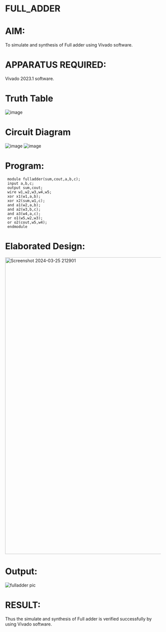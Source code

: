# FULL_ADDER
# AIM:
To simulate and synthesis of Full adder using Vivado software.
# APPARATUS REQUIRED:
Vivado 2023.1 software.
# Truth Table
![image](https://github.com/RESMIRNAIR/FULL_ADDER/assets/154305926/02ead8f5-d958-4c89-ac51-368ca086cf41)
# Circuit Diagram
![image](https://github.com/RESMIRNAIR/FULL_ADDER/assets/154305926/418e00aa-ed19-4ab3-a413-bae9575bff0e)
![image](https://github.com/RESMIRNAIR/FULL_ADDER/assets/154305926/0c26fe47-d78c-43dd-ac0d-804e427a3bbc)
# Program:
     module fulladder(sum,cout,a,b,c);
     input a,b,c;
     output sum,cout;
     wire w1,w2,w3,w4,w5;
     xor x1(w1,a,b);
     xor x2(sum,w1,c);
     and a1(w2,a,b);
     and a2(w3,b,c);
     and a3(w4,a,c);
     or o1(w5,w2,w3);
     or o2(cout,w5,w4);
     endmodule
# Elaborated Design:
<img width="960" alt="Screenshot 2024-03-25 212901" src="https://github.com/DeepanAnbazhagan/FULL_ADDER/assets/164902865/ec574cbb-eace-438e-8d0e-b259a73cd6a4">

# Output: 
![fulladder pic](https://github.com/Mukilanbalamurugan/FULL_ADDER/assets/159005942/0de77373-1bda-4101-8c9b-ea9c51b6afa0)


# RESULT:
Thus the simulate and synthesis of Full adder is verified successfully by using Vivado software.
